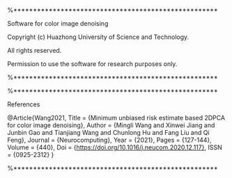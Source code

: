 %****************************************************

Software for color image denoising

Copyright (c) Huazhong University of Science and Technology.

All rights reserved.

Permission to use the software for research purposes only.

%****************************************************


%****************************************************

References

@Article{Wang2021,
  Title                    = {Minimum unbiased risk estimate based 2DPCA for color image denoising},
  Author                   = {Mingli Wang and Xinwei Jiang and Junbin Gao and Tianjiang Wang and Chunlong Hu and Fang Liu and Qi Feng},
  Journal                  = {Neurocomputing},
  Year                     = {2021},
  Pages                    = {127-144},
  Volume                   = {440},
  Doi                      = {https://doi.org/10.1016/j.neucom.2020.12.117},
  ISSN                     = {0925-2312}
}

%****************************************************
